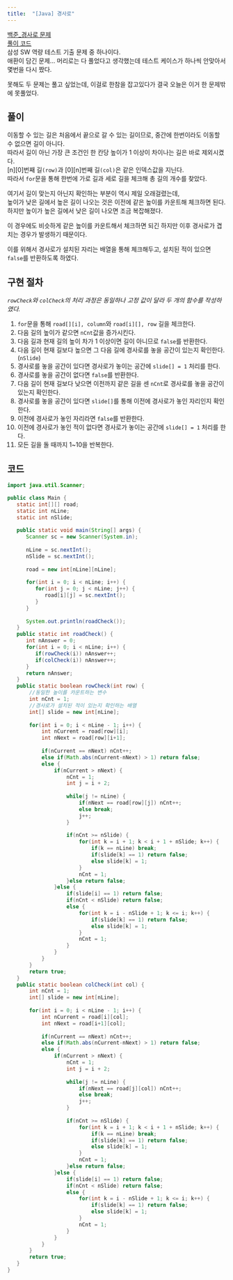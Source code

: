 ```yaml
---
title:  "[Java] 경사로"
---
```


[백준_경사로 문제](https://www.acmicpc.net/problem/14890)  
[풀이 코드](https://github.com/2ssue/Algorithm/blob/master/Baekjoon/14890.java)  
삼성 SW 역량 테스트 기출 문제 중 하나이다.  
애환이 담긴 문제... 머리로는 다 풀었다고 생각했는데 테스트 케이스가 하나씩 안맞아서 몇번을 다시 짰다.  
  
못해도 두 문제는 풀고 싶었는데, 이걸로 한참을 잡고있다가 결국 오늘은 이거 한 문제밖에 못풀었다.  

## 풀이

이동할 수 있는 길은 처음에서 끝으로 갈 수 있는 길이므로, 중간에 한번이라도 이동할 수 없으면 길이 아니다.  
따라서 길이 아닌 가장 큰 조건인 한 칸당 높이가 1 이상이 차이나는 길은 바로 제외시켰다.  
[n][0]번째 길`(row)`과 [0][n]번째 길`(col)`은 같은 인덱스값을 지닌다.  
따라서 `for`문을 통해 한번에 가로 길과 세로 길을 체크해 총 길의 개수를 찾았다.  
  
여기서 길이 맞는지 아닌지 확인하는 부분이 역시 제일 오래걸렸는데,  
높이가 낮은 길에서 높은 길이 나오는 것은 이전에 같은 높이를 카운트해 체크하면 된다.  
하지만 높이가 높은 길에서 낮은 길이 나오면 조금 복잡해졌다.  
  
이 경우에도 비슷하게 같은 높이를 카운트해서 체크하면 되긴 하지만 이후 경사로가 겹치는 경우가 발생하기 때문이다.  
  
이를 위해서 경사로가 설치된 자리는 배열을 통해 체크해두고, 설치된 적이 있으면 `false`를 반환하도록 하였다.  

## 구현 절차

*`rowCheck`와 `colCheck`의 처리 과정은 동일하나 고정 값이 달라 두 개의 함수를 작성하였다.*

1. `for`문을 통해 `road[][i], column`와 `road[i][], row` 길을 체크한다.  
2. 다음 길의 높이가 같으면 `nCnt`값을 증가시킨다.
3. 다음 길과 현재 길의 높이 차가 1 이상이면 길이 아니므로 `false`를 반환한다.
4. 다음 길이 현재 길보다 높으면 그 다음 길에 경사로를 놓을 공간이 있는지 확인한다. (`nSlide`)
5. 경사로를 놓을 공간이 있다면 경사로가 놓이는 공간에 `slide[] = 1` 처리를 한다.  
6. 경사로를 놓을 공간이 없다면 `false`를 반환한다.
7. 다음 길이 현재 길보다 낮으면 이전까지 같은 길을 센 `nCnt`로 경사로를 놓을 공간이 있는지 확인한다.
8. 경사로를 놓을 공간이 있다면 `slide[]`를 통해 이전에 경사로가 놓인 자리인지 확인한다.
9. 이전에 경사로가 놓인 자리라면 `false`를 반환한다.
10. 이전에 경사로가 놓인 적이 없다면 경사로가 놓이는 공간에 `slide[] = 1` 처리를 한다.
11. 모든 길을 돌 때까지 1~10을 반복한다. 

## 코드

```java
import java.util.Scanner;

public class Main {
   static int[][] road;
   static int nLine;
   static int nSlide;
   
   public static void main(String[] args) {
      Scanner sc = new Scanner(System.in);
      
      nLine = sc.nextInt();
      nSlide = sc.nextInt();
      
      road = new int[nLine][nLine];
      
      for(int i = 0; i < nLine; i++) {
         for(int j = 0; j < nLine; j++) {
            road[i][j] = sc.nextInt();
         }
      }
      
      System.out.println(roadCheck());
   }
   public static int roadCheck() {
      int nAnswer = 0;
      for(int i = 0; i < nLine; i++) {
         if(rowCheck(i)) nAnswer++;
         if(colCheck(i)) nAnswer++;
      }
      return nAnswer;
   }
   public static boolean rowCheck(int row) {
       //동일한 높이를 카운트하는 변수
       int nCnt = 1;
       //경사로가 설치된 적이 있는지 확인하는 배열
       int[] slide = new int[nLine];
       
       for(int i = 0; i < nLine - 1; i++) {
           int nCurrent = road[row][i];
           int nNext = road[row][i+1];
           
           if(nCurrent == nNext) nCnt++;
           else if(Math.abs(nCurrent-nNext) > 1) return false;
           else {
               if(nCurrent > nNext) {
                   nCnt = 1;
                   int j = i + 2;
                   
                   while(j != nLine) {
                       if(nNext == road[row][j]) nCnt++;
                       else break;
                       j++;
                   }
                   
                   if(nCnt >= nSlide) {
                       for(int k = i + 1; k < i + 1 + nSlide; k++) {
                           if(k == nLine) break;
                           if(slide[k] == 1) return false;
                           else slide[k] = 1;
                       }
                       nCnt = 1;
                   }else return false;
               }else {
                   if(slide[i] == 1) return false;
                   if(nCnt < nSlide) return false;
                   else {
                       for(int k = i - nSlide + 1; k <= i; k++) {
                           if(slide[k] == 1) return false;
                           else slide[k] = 1;
                       }
                       nCnt = 1;
                   }
               }
           }
       }
       return true;
   }
   public static boolean colCheck(int col) {
       int nCnt = 1;
       int[] slide = new int[nLine];
       
       for(int i = 0; i < nLine - 1; i++) {
           int nCurrent = road[i][col];
           int nNext = road[i+1][col];
           
           if(nCurrent == nNext) nCnt++;
           else if(Math.abs(nCurrent-nNext) > 1) return false;
           else {
               if(nCurrent > nNext) {
                   nCnt = 1;
                   int j = i + 2;
                   
                   while(j != nLine) {
                       if(nNext == road[j][col]) nCnt++;
                       else break;
                       j++;
                   }
                   
                   if(nCnt >= nSlide) {
                       for(int k = i + 1; k < i + 1 + nSlide; k++) {
                           if(k == nLine) break;
                           if(slide[k] == 1) return false;
                           else slide[k] = 1;
                       }
                       nCnt = 1;
                   }else return false;
               }else {
                   if(slide[i] == 1) return false;
                   if(nCnt < nSlide) return false;
                   else {
                       for(int k = i - nSlide + 1; k <= i; k++) {
                           if(slide[k] == 1) return false;
                           else slide[k] = 1;
                       }
                       nCnt = 1;
                   }
               }
           }
       }
       return true;
   }   
}
```